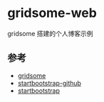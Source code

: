 # gridsome-web

gridsome 搭建的个人博客示例

## 参考

- [gridsome](https://gridsome.org/)
- [startbootstrap-github](https://github.com/BlackrockDigital/startbootstrap)
- [startbootstrap](https://startbootstrap.com/)
